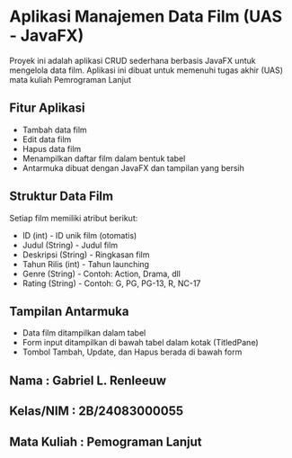# Aplikasi Manajemen Data Film (UAS - JavaFX)

Proyek ini adalah aplikasi CRUD sederhana berbasis JavaFX untuk mengelola data film. Aplikasi ini dibuat untuk memenuhi tugas akhir (UAS) mata kuliah Pemrograman Lanjut

## Fitur Aplikasi

- Tambah data film
- Edit data film
- Hapus data film
- Menampilkan daftar film dalam bentuk tabel
- Antarmuka dibuat dengan JavaFX dan tampilan yang bersih

## Struktur Data Film

Setiap film memiliki atribut berikut:

- ID (int) - ID unik film (otomatis)
- Judul (String) - Judul film
- Deskripsi (String) - Ringkasan film
- Tahun Rilis (int) - Tahun launching
- Genre (String) - Contoh: Action, Drama, dll
- Rating (String) - Contoh: G, PG, PG-13, R, NC-17

## Tampilan Antarmuka

- Data film ditampilkan dalam tabel
- Form input ditampilkan di bawah tabel dalam kotak (TitledPane)
- Tombol Tambah, Update, dan Hapus berada di bawah form


## Nama         : Gabriel L. Renleeuw
## Kelas/NIM    : 2B/24083000055
## Mata Kuliah  : Pemograman Lanjut


